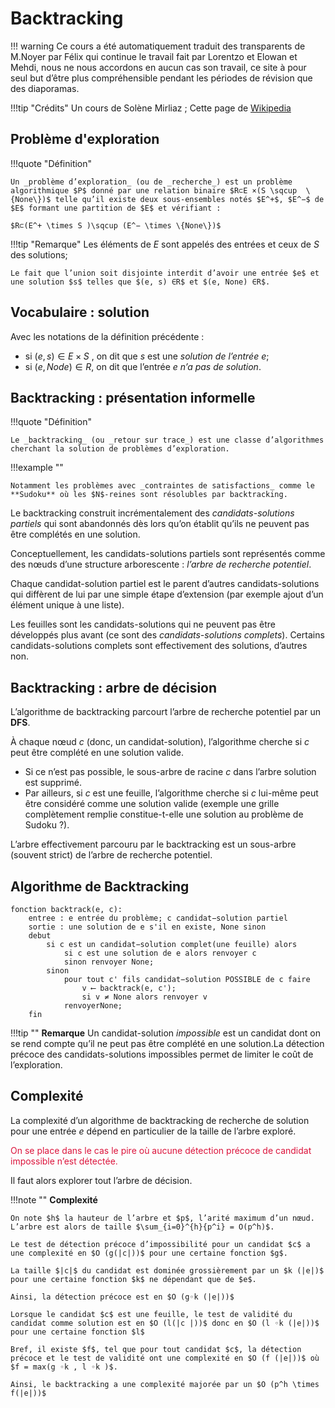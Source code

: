 # Backtracking

!!! warning
    Ce cours a été automatiquement traduit des transparents de M.Noyer par Félix qui continue le travail fait par Lorentzo et Elowan et Mehdi, nous ne nous accordons en aucun cas son travail, ce site à pour seul but d’être plus compréhensible pendant les périodes de révision que des diaporamas.

!!!tip "Crédits"
    Un cours de Solène Mirliaz ;
    Cette page de [Wikipedia](https://fr.wikipedia.org/wiki/Retour_sur_trace)

## Problème d'exploration

!!!quote "Définition"

    Un _problème d’exploration_ (ou de _recherche_) est un problème algorithmique $P$ donné par une relation binaire $R⊂E ×(S \sqcup  \{None\})$ telle qu’il existe deux sous-ensembles notés $E^+$, $E^−$ de $E$ formant une partition de $E$ et vérifiant :
    
    $R⊂(E^+ \times S )\sqcup (E^− \times \{None\})$

!!!tip "Remarque"
    Les éléments de $E$ sont appelés des entrées et ceux de $S$ des solutions;

    Le fait que l’union soit disjointe interdit d’avoir une entrée $e$ et une solution $s$ telles que $(e, s) ∈R$ et $(e, None) ∈R$.

## Vocabulaire : solution

Avec les notations de la définition précédente :

- si $(e, s ) ∈E ×S$ , on dit que $s$ est une _solution de l’entrée_ $e$;
- si $(e, Node) ∈R$, on dit que l’entrée $e$ _n’a pas de solution_.

## Backtracking : présentation informelle

!!!quote "Définition"

    Le _backtracking_ (ou _retour sur trace_) est une classe d’algorithmes cherchant la solution de problèmes d’exploration.

!!!example ""

    Notamment les problèmes avec _contraintes de satisfactions_ comme le **Sudoku** où les $N$-reines sont résolubles par backtracking.

Le backtracking construit incrémentalement des _candidats-solutions partiels_ qui sont abandonnés dès lors qu’on établit qu’ils ne peuvent pas être complétés en une solution.

Conceptuellement, les candidats-solutions partiels sont représentés comme des nœuds d’une structure arborescente : _l’arbre de recherche potentiel_.

Chaque candidat-solution partiel est le parent d’autres candidats-solutions qui diffèrent de lui par une simple étape d’extension (par exemple ajout d’un élément unique à une liste).

Les feuilles sont les candidats-solutions qui ne peuvent pas être développés plus avant (ce sont des _candidats-solutions complets_). Certains candidats-solutions complets sont effectivement des solutions, d’autres non.

## Backtracking : arbre de décision

L’algorithme de backtracking parcourt l’arbre de recherche potentiel par un **DFS**.

À chaque nœud $c$ (donc, un candidat-solution), l’algorithme cherche si $c$ peut être complété en une solution valide.

- Si ce n’est pas possible, le sous-arbre de racine $c$ dans l’arbre solution est supprimé.
- Par ailleurs, si $c$ est une feuille, l’algorithme cherche si $c$ lui-même peut être considéré comme une solution valide (exemple une grille complètement remplie constitue-t-elle une solution au problème de Sudoku ?).

L’arbre effectivement parcouru par le backtracking est un sous-arbre (souvent strict) de l’arbre de recherche potentiel.

## Algorithme de Backtracking

```
fonction backtrack(e, c):
    entree : e entrée du problème; c candidat−solution partiel
    sortie : une solution de e s'il en existe, None sinon
    debut
        si c est un candidat−solution complet(une feuille) alors
            si c est une solution de e alors renvoyer c
            sinon renvoyer None;
        sinon
            pour tout c' fils candidat−solution POSSIBLE de c faire
                v ⟵ backtrack(e, c');
                si v ≠ None alors renvoyer v
            renvoyerNone;
    fin
```


!!!tip ""
    **Remarque**
    Un candidat-solution _impossible_ est un candidat dont on se rend compte qu’il ne peut pas être complété en une solution.La détection précoce des candidats-solutions impossibles permet de limiter le coût de l’exploration.

## Complexité

La complexité d’un algorithme de backtracking de recherche de solution pour une entrée $e$ dépend en particulier de la taille de l’arbre exploré.
<p style='color:crimson'>On se place dans le cas le pire où aucune détection précoce de candidat impossible n’est détectée.</p>

Il faut alors explorer tout l’arbre de décision.

!!!note ""
    **Complexité**

    On note $h$ la hauteur de l’arbre et $p$, l’arité maximum d’un nœud. L’arbre est alors de taille $\sum_{i=0}^{h}{p^i} = O(p^h)$.

    Le test de détection précoce d’impossibilité pour un candidat $c$ a une complexité en $O (g(|c|))$ pour une certaine fonction $g$.
    
    La taille $|c|$ du candidat est dominée grossièrement par un $k (|e|)$ pour une certaine fonction $k$ ne dépendant que de $e$.

    Ainsi, la détection précoce est en $O (g◦k (|e|))$

    Lorsque le candidat $c$ est une feuille, le test de validité du candidat comme solution est en $O (l(|c |))$ donc en $O (l ◦k (|e|))$ pour une certaine fonction $l$
    
    Bref, il existe $f$, tel que pour tout candidat $c$, la détection précoce et le test de validité ont une complexité en $O (f (|e|))$ où $f = max(g ◦k , l ◦k )$.

    Ainsi, le backtracking a une complexité majorée par un $O (p^h \times f(|e|))$
